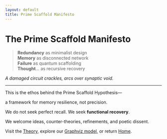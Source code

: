 ```yaml
---
layout: default
title: Prime Scaffold Manifesto
---
```


# The Prime Scaffold Manifesto

> **Redundancy** as minimalist design  
> **Memory** as disconnected network  
> **Failure** as quantum scaffolding  
> **Thought**… as recursive recovery  

*A damaged circuit crackles, arcs over synaptic void.*

---

This is the ethos behind the Prime Scaffold Hypothesis—

a framework for memory resilience, not precision.

We do not seek perfect recall. We seek **functional recovery**.

We welcome ideas, counter-theories, refinements, and poetic dissent.

Visit the [Theory](theory.md), explore our [Graphviz model](graphviz/prime_diagram.svg), or return [Home](index.md).
